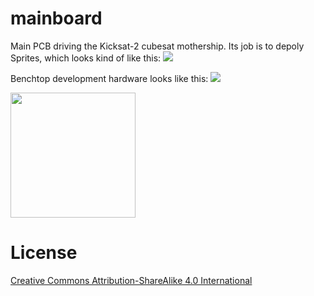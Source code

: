# mainboard

Main PCB driving the Kicksat-2 cubesat mothership. Its job is to depoly Sprites, which looks kind  of like this:
<img src="https://github.com/kicksat/mainboard/blob/master/cam/deployment.gif">

Benchtop development hardware looks like this:
<img src="https://github.com/kicksat/mainboard/blob/master/cam/20180624_201043.jpg">

<img src="https://github.com/kicksat/mainboard/blob/master/cam/KMB-21.png" width="200">



# License

[Creative Commons Attribution-ShareAlike 4.0 International](https://creativecommons.org/licenses/by-sa/4.0/)
